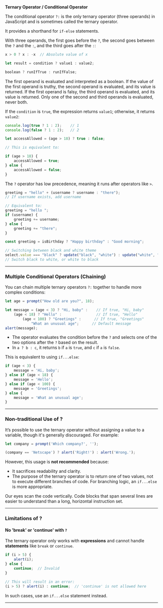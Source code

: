 

**Ternary Operator / Conditional Operator**

The conditional operator `?:` is the only ternary operator (three operands) in JavaScript and is sometimes called the ternary operator.

It provides a shorthand for `if-else` statements.

With three operands, the first goes before the `?`, the second goes between the `?` and the `:`, and the third goes after the `:`:

```js
x > 0 ? x : -x  // Absolute value of x

let result = condition ? value1 : value2;

boolean ? runIfTrue : runIfFalse;
```

The first operand is evaluated and interpreted as a boolean. If the value of the first operand is truthy, the second operand is evaluated, and its value is returned. If the first operand is falsy, the third operand is evaluated, and its value is returned. Only one of the second and third operands is evaluated, never both.

If the `condition` is `true`, the expression returns `value1`; otherwise, it returns `value2`:

```js
console.log(true ? 1 : 2);    // 1
console.log(false ? 1 : 2);   // 2
```

```js
let accessAllowed = (age > 18) ? true : false;

// This is equivalent to:

if (age > 18) {
    accessAllowed = true;
} else {
    accessAllowed = false;
}
```

The `?` operator has low precedence, meaning it runs after operators like `>`.

```js
greeting = "hello" + (username ? username : "there");
// If username exists, add username

// Equivalent to:
greeting = "hello ";
if (username) {
    greeting += username;
} else {
    greeting += "there";
}
```

```js
const greeting = isBirthday ? "Happy birthday" : "Good morning";
```

```js
// Switching between black and white theme
select.value === "black" ? update("black", "white") : update("white", "black");
// Switch black to white, or white to black
```

---

### Multiple Conditional Operators (Chaining)

You can chain multiple ternary operators `?:` together to handle more complex conditions:

```js
let age = prompt("How old are you?", 18);

let message = (age < 3) ? "Hi, baby" :    // If true, "Hi, baby"
    (age < 18) ? "Hello" :                // If true, "Hello"
        (age < 100) ? "Greetings" :      // If true, "Greetings"
            "What an unusual age";      // Default message
alert(message);
```

- The operator evaluates the condition before the `?` and selects one of the two options after the `?` based on the result.
- In `a ? b : c`, it returns `b` if `a` is `true`, and `c` if `a` is `false`.

This is equivalent to using `if...else`:

```js
if (age < 3) {
    message = 'Hi, baby';
} else if (age < 18) {
    message = 'Hello';
} else if (age < 100) {
    message = 'Greetings';
} else {
    message = 'What an unusual age';
}
```

---

### **Non-traditional Use of ?**

It’s possible to use the ternary operator without assigning a value to a variable, though it's generally discouraged. For example:

```js
let company = prompt('Which company?', '');

(company == 'Netscape') ? alert('Right!') : alert('Wrong.');
```

However, this usage is **not recommended** because:

- It sacrifices readability and clarity.
- The purpose of the ternary operator is to return one of two values, not to execute different branches of code. For branching logic, an `if...else` is more appropriate.

Our eyes scan the code vertically. Code blocks that span several lines are easier to understand than a long, horizontal instruction set.

---

### Limitations of ?

#### No 'break' or 'continue' with `?`

The ternary operator only works with **expressions** and cannot handle **statements** like `break` or `continue`.

```js
if (i > 5) {
    alert(i);
} else {
    continue;  // Invalid
}

// This will result in an error:
(i > 5) ? alert(i) : continue;  // 'continue' is not allowed here
```

In such cases, use an `if...else` statement instead.

---